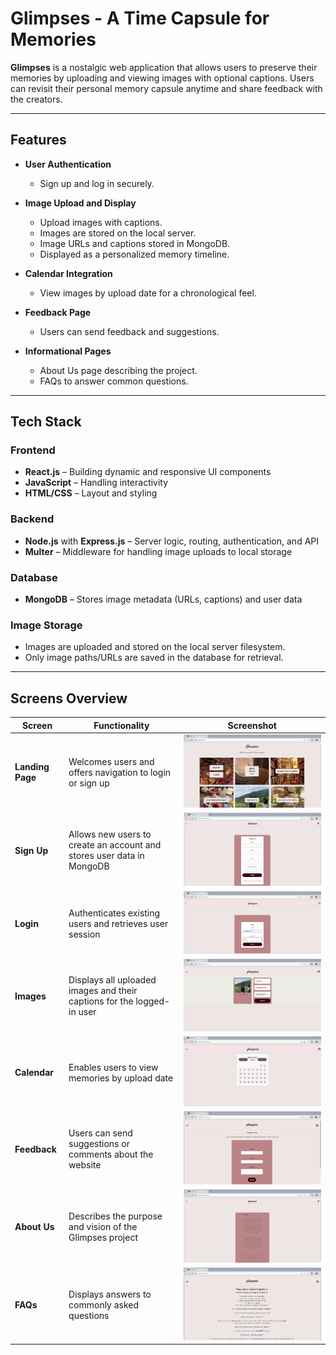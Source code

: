# Glimpses - A Time Capsule for Memories

**Glimpses** is a nostalgic web application that allows users to preserve their memories by uploading and viewing images with optional captions. Users can revisit their personal memory capsule anytime and share feedback with the creators.

---

## Features

- **User Authentication**
  - Sign up and log in securely.
  
- **Image Upload and Display**
  - Upload images with captions.
  - Images are stored on the local server.
  - Image URLs and captions stored in MongoDB.
  - Displayed as a personalized memory timeline.

- **Calendar Integration**
  - View images by upload date for a chronological feel.

- **Feedback Page**
  - Users can send feedback and suggestions.

- **Informational Pages**
  - About Us page describing the project.
  - FAQs to answer common questions.

---

## Tech Stack

### Frontend
- **React.js** – Building dynamic and responsive UI components
- **JavaScript** – Handling interactivity
- **HTML/CSS** – Layout and styling

### Backend
- **Node.js** with **Express.js** – Server logic, routing, authentication, and API
- **Multer** – Middleware for handling image uploads to local storage

### Database
- **MongoDB** – Stores image metadata (URLs, captions) and user data

### Image Storage
- Images are uploaded and stored on the local server filesystem.
- Only image paths/URLs are saved in the database for retrieval.

---

## Screens Overview

| Screen       | Functionality                                                                 | Screenshot                        |
|--------------|--------------------------------------------------------------------------------|---------------------------------|
| **Landing Page** | Welcomes users and offers navigation to login or sign up                      | ![Landing Page](visuals/home.png)   |
| **Sign Up**      | Allows new users to create an account and stores user data in MongoDB         | ![Sign Up](visuals/signup.png)               |
| **Login**        | Authenticates existing users and retrieves user session                       | ![Login](visuals/login.png)                   |
| **Images**       | Displays all uploaded images and their captions for the logged-in user        | ![Images](visuals/gallery.png)                 |
| **Calendar**     | Enables users to view memories by upload date                                 | ![Calendar](visuals/calendar.png)             |
| **Feedback**     | Users can send suggestions or comments about the website                      | ![Feedback](visuals/feedback.png)             |
| **About Us**     | Describes the purpose and vision of the Glimpses project                      | ![About Us](visuals/about-us.png)             |
| **FAQs**         | Displays answers to commonly asked questions                                  | ![FAQs](visuals/faqs.png)                      |

